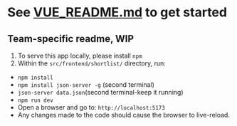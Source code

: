 # See [VUE_README.md](VUE_README.md) to get started

## Team-specific readme, WIP

1. To serve this app locally, please install `npm`
2. Within the `src/frontend/shortlist/` directory, run:
  - `npm install`
  - `npm install json-server -g` (second terminal)
  - `json-server data.json`(second terminal-keep it running)
  - `npm run dev`
  - Open a browser and go to: `http://localhost:5173`
  - Any changes made to the code should cause the browser to live-reload.
